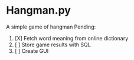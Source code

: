 # Hangman.py
A simple game of hangman
Pending:
1. [X] Fetch word meaning from online dictionary 
2. [ ] Store game results with SQL
3. [ ] Create GUI
